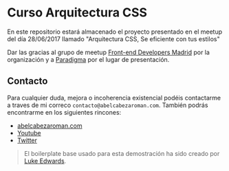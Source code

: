 # Curso Arquitectura CSS

En este repositorio estará almacenado el proyecto presentado en el meetup del día 28/06/2017 llamado "Arquitectura CSS, Se eficiente con tus estilos"

Dar las gracias al grupo de meetup [Front-end Developers Madrid](https://www.google.es/url?sa=t&rct=j&q=&esrc=s&source=web&cd=1&ved=0ahUKEwiU_7fT4N3UAhXGCBoKHeq-D_kQFggpMAA&url=https%3A%2F%2Fwww.meetup.com%2Fes-ES%2FFront-end-Developers-Madrid%2F&usg=AFQjCNEgSGtQcwmpbuOWpRGgheUvNoRd_g) por la organización y a [Paradigma](https://www.google.es/url?sa=t&rct=j&q=&esrc=s&source=web&cd=3&cad=rja&uact=8&sqi=2&ved=0ahUKEwj4k-Lz4N3UAhVHvRoKHXeeCg4QFgg8MAI&url=https%3A%2F%2Fwww.paradigmadigital.com%2F&usg=AFQjCNG2n1pkqN2X6fbnGtDhRPcbzn0adw) por el lugar de presentación.

## Contacto

Para cualquier duda, mejora o incoherencia existencial podéis contactarme a traves de mi correco `contacto@abelcabezaroman.com`. También podrás encontrarme en los siguientes rincones:

- [abelcabezaroman.com](http://abelcabezaroman.com)
- [Youtube](https://www.youtube.com/channel/UCEM-F2ydtHRjD9QwmY3cieg)
- [Twitter](https://twitter.com/abelcabezaroman)


>El boilerplate base usado para esta demostración ha sido creado por [Luke Edwards](https://lukeed.com). 
